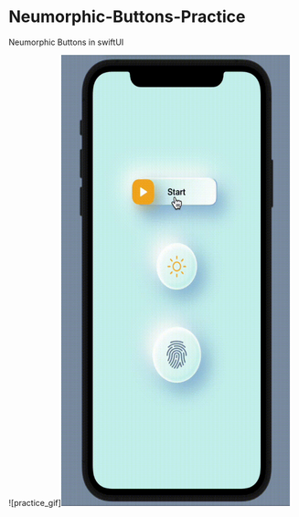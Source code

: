# Neumorphic-Buttons-Practice
Neumorphic Buttons in swiftUI

![practice_gif]<img src="https://github.com/RookiedRED/Neumorphic-Buttons-Practice/blob/main/%E8%9E%A2%E5%B9%95%E9%8C%84%E8%A3%BD%202021-05-31%20%E4%B8%8B%E5%8D%882.gif" width="400" height="790">
